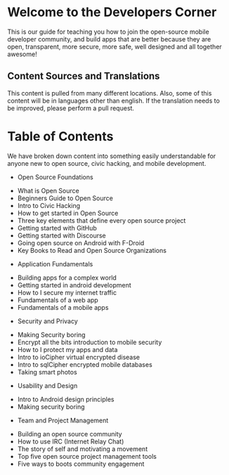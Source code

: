 # Welcome to the Developers Corner

This is our guide for teaching you how to join the open-source mobile developer community, and build apps that are better because they are open, transparent, more secure, more safe, well designed and all together awesome!


## Content Sources and Translations
This content is pulled from many different locations. Also, some of this content will be in languages other than english. If the translation needs to be improved, please perform a pull request.

# Table of Contents
We have broken down content into something easily understandable for anyone new to open source, civic hacking, and mobile development. 

* Open Source Foundations
- What is Open Source
- Beginners Guide to Open Source
- Intro to Civic Hacking
- How to get started in Open Source
- Three key elements that define every open source project
- Getting started with GitHub
- Getting started with Discourse
- Going open source on Android with F-Droid
- Key Books to Read and Open Source Organizations
* Application Fundamentals
- Building apps for a complex world
- Getting started in android development
- How to I secure my internet traffic
- Fundamentals of a web app
- Fundamentals of a mobile apps
* Security and Privacy
- Making Security boring
- Encrypt all the bits introduction to mobile security
- How to I protect my apps and data
- Intro to ioCipher virtual encrypted disease
- Intro to sqlCipher encrypted mobile databases
- Taking smart photos
* Usability and Design
- Intro to Android design principles
- Making security boring
* Team and Project Management
- Building an open source community
- How to use IRC (Internet Relay Chat)
- The story of self and motivating a movement
- Top five open source project management tools
- Five ways to boots community engagement

